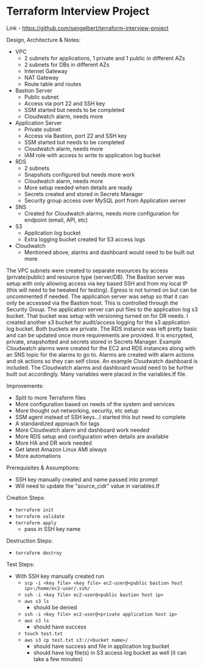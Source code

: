 # Terraform Interview Project
Link - https://github.com/sengelbert/terraform-interview-project

Design, Architecture & Notes:
- VPC
  - 2 subnets for applications, 1 private and 1 public in different AZs
  - 2 subnets for DBs in different AZs
  - Internet Gateway
  - NAT Gateway
  - Route table and routes
- Bastion Server
  - Public subnet
  - Access via port 22 and SSH key
  - SSM started but needs to be completed
  - Cloudwatch alarm, needs more
- Application Server
  - Private subnet
  - Access via Bastion, port 22 and SSH key
  - SSM started but needs to be completed
  - Cloudwatch alarm, needs more
  - IAM role with access to write to application log bucket
- RDS
  - 2 subnets
  - Snapshots configured but needs more work
  - Cloudwatch alarm, needs more
  - More setup needed when details are ready
  - Secrets created and stored in Secrets Manager
  - Security group access over MySQL port from Application server
- SNS
  - Created for Cloudwatch alarms, needs more configuration for endpoint (email, API, etc)
- S3
  - Application log bucket
  - Extra logging bucket created for S3 access logs
- Cloudwatch
  - Mentioned above, alarms and dashboard would need to be built out more

The VPC subnets were created to separate resources by access (private/public) and resource type
(server/DB). The Bastion server was setup with only allowing access via key based SSH 
and from my local IP (this will need to be tweaked for testing). Egress is not turned
on but can be uncommented if needed. The application server was setup so that it can 
only be accessed via the Bastion host. This is controlled through the Security Group.
The application server can put files to the application log s3 bucket. That bucket
was setup with versioning turned on for DR needs. I created another s3 bucket for 
audit/access logging for the s3 application log bucket. Both buckets are private.
The RDS instance was left pretty basic and can be updated once more requirements are 
provided. It is encrypted, private, snapshotted and secrets stored in Secrets Manager. 
Example Cloudwatch alarms
were created for the EC2 and RDS instances along with an SNS topic for the alarms to 
go to. Alarms are created with alarm actions and ok actions so they can self close. An
example Cloudwatch dashboard is included. The Cloudwatch alarms and dashboard would
need to be further built out accordingly. Many variables were placed in the variables.tf 
file. 


Improvements:
- Split to more Terraform files
- More configuration based on needs of the system and services
- More thought out networking, security, etc setup
- SSM agent instead of SSH keys...I started this but need to complete
- A standardized approach for tags
- More Cloudwatch alarm and dashboard work needed
- More RDS setup and configuration when details are available
- More HA and DR work needed
- Get latest Amazon Linux AMI always
- More automations

Prerequisites & Assumptions:
- SSH key manually created and name passed into prompt
- Will need to update the "source_cidr" value in variables.tf

Creation Steps:
- `terraform init`
- `terraform validate`
- `terraform apply`
  - pass in SSH key name

Destruction Steps:
- `terraform destroy`

Test Steps:
- With SSH key manually created run
  - `scp -i <key file> <key file> ec2-user@<public bastion host ip>:/home/ec2-user/.ssh/`
  - `ssh -i <key file> ec2-user@<public bastion host ip>`
  - `aws s3 ls`
    - should be denied
  - `ssh -i <key file> ec2-user@<private application host ip>`
  - `aws s3 ls`
    - should have success
  - `touch test.txt`
  - `aws s3 cp test.txt s3://<bucket name>/`
    - should have success and file in application log bucket
    - should have log file(s) in S3 access log bucket as well (it can take a few minutes)